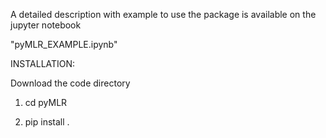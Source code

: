 A detailed description with example to use the package is available on the jupyter notebook

"pyMLR_EXAMPLE.ipynb"

INSTALLATION:

Download the code directory

1. cd pyMLR

2. pip install .
